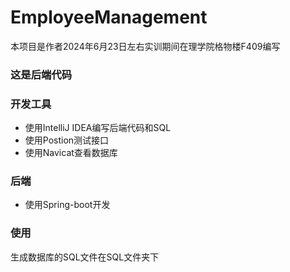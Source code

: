 # EmployeeManagement
本项目是作者2024年6月23日左右实训期间在理学院格物楼F409编写  
### 这是后端代码
### 开发工具
* 使用IntelliJ IDEA编写后端代码和SQL
* 使用Postion测试接口
* 使用Navicat查看数据库
### 后端

* 使用Spring-boot开发

### 使用
生成数据库的SQL文件在SQL文件夹下